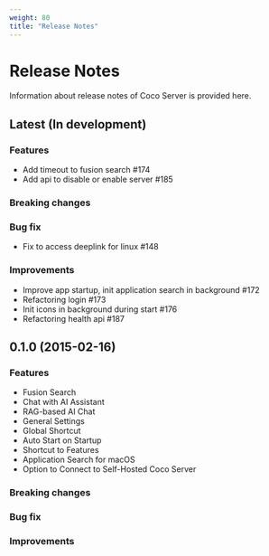 ```yaml
---
weight: 80
title: "Release Notes"
---
```


# Release Notes

Information about release notes of Coco Server is provided here.

## Latest (In development)

### Features
- Add timeout to fusion search #174
- Add api to disable or enable server #185

### Breaking changes
### Bug fix
- Fix to access deeplink for linux #148

### Improvements
- Improve app startup, init application search in background #172
- Refactoring login #173
- Init icons in background during start #176
- Refactoring health api #187



## 0.1.0 (2015-02-16)

### Features
- Fusion Search
- Chat with AI Assistant 
- RAG-based AI Chat
- General Settings
- Global Shortcut
- Auto Start on Startup
- Shortcut to Features
- Application Search for macOS
- Option to Connect to Self-Hosted Coco Server

### Breaking changes

### Bug fix

### Improvements

